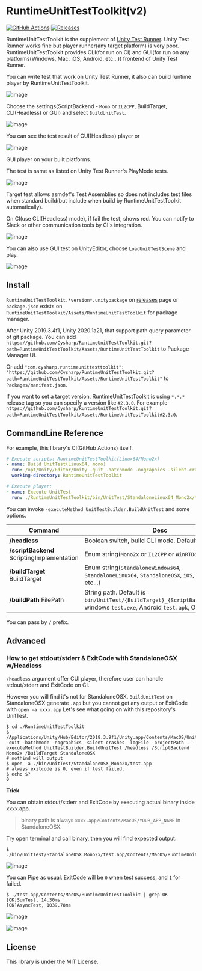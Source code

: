 RuntimeUnitTestToolkit(v2)
===
[![GitHub Actions](https://github.com/Cysharp/RuntimeUnitTestToolkit/workflows/Unity-Build/badge.svg)](https://github.com/Cysharp/RuntimeUnitTestToolkit/actions) [![Releases](https://img.shields.io/github/release/Cysharp/RuntimeUnitTestToolkit.svg)](https://github.com/Cysharp/RuntimeUnitTestToolkit/releases)

RuntimeUnitTestToolkit is the supplement of [Unity Test Runner](https://docs.unity3d.com/Manual/testing-editortestsrunner.html). Unity Test Runner works fine but player runner(any target platform) is very poor. RuntimeUnitTestToolkit provides CLI(for run on CI) and GUI(for run on any platforms(Windows, Mac, iOS, Android, etc...)) frontend of Unity Test Runner.

You can write test that work on Unity Test Runner, it also can build runtime player by RuntimeUnitTestToolkit.

![image](https://user-images.githubusercontent.com/46207/57200330-a04aae00-6fc5-11e9-82fa-39006fef583e.png)

Choose the settings(ScriptBackend - `Mono` or `IL2CPP`, BuildTarget, CLI(Headless) or GUI) and select `BuildUnitTest`.

![image](https://user-images.githubusercontent.com/46207/57200618-29afaf80-6fc9-11e9-8515-167076b2f4d8.png)

You can see the test result of CUI(Headless) player or

![image](https://user-images.githubusercontent.com/46207/57200784-d2aada00-6fca-11e9-8182-944abb963316.png)

GUI player on your built platforms.

The test is same as listed on Unity Test Runner's PlayMode tests.

![image](https://user-images.githubusercontent.com/46207/57200806-27e6eb80-6fcb-11e9-9d86-dfe6c7a854c6.png)

Target test allows asmdef's Test Assemblies so does not includes test files when standard build(but include when build by RuntimeUnitTestToolkit automatically).

On CI(use CLI(Headless) mode), if fail the test, shows red. You can notify to Slack or other communication tools by CI's integration.

![image](https://user-images.githubusercontent.com/46207/57200862-d12de180-6fcb-11e9-8353-5a897dd2c952.png)

You can also use GUI test on UnityEditor, choose `LoadUnitTestScene` and play.

![image](https://user-images.githubusercontent.com/46207/80211233-4af12c00-8670-11ea-9c7c-29fb43d3031c.png)

Install
---
`RuntimeUnitTestToolkit.*version*.unitypackage` on [releases](https://github.com/Cysharp/RuntimeUnitTestToolkit/releases) page or `package.json` exists on `RuntimeUnitTestToolkit/Assets/RuntimeUnitTestToolkit` for package manager.

After Unity 2019.3.4f1, Unity 2020.1a21, that support path query parameter of git package. You can add `https://github.com/Cysharp/RuntimeUnitTestToolkit.git?path=RuntimeUnitTestToolkit/Assets/RuntimeUnitTestToolkit` to Package Manager UI.

Or add `"com.cysharp.runtimeunittesttoolkit": "https://github.com/Cysharp/RuntimeUnitTestToolkit.git?path=RuntimeUnitTestToolkit/Assets/RuntimeUnitTestToolkit"` to `Packages/manifest.json`.

If you want to set a target version, RuntimeUnitTestToolkit is using `*.*.*` release tag so you can specify a version like `#2.3.0`. For example `https://github.com/Cysharp/RuntimeUnitTestToolkit.git?path=RuntimeUnitTestToolkit/Assets/RuntimeUnitTestToolkit#2.3.0`.

CommandLine Reference
---
For example, this library's CI(GitHub Actions) itself.

```yml
# Execute scripts: RuntimeUnitTestToolkit(Linux64/Mono2x)
- name: Build UnitTest(Linux64, mono)
  run: /opt/Unity/Editor/Unity -quit -batchmode -nographics -silent-crashes -logFile -projectPath . -executeMethod UnitTestBuilder.BuildUnitTest /headless /ScriptBackend Mono2x /BuildTarget StandaloneLinux64
  working-directory: RuntimeUnitTestToolkit

# Execute player:
- name: Execute UnitTest
  run: ./RuntimeUnitTestToolkit/bin/UnitTest/StandaloneLinux64_Mono2x/test
```

You can invoke `-executeMethod UnitTestBuilder.BuildUnitTest` and some options.

| Command        | Desc |
| ---            | ---  |
| **/headless**      | Boolean switch, build CLI mode. Default is false. |
| **/scriptBackend** ScriptingImplementation | Enum string(`Mono2x` or `IL2CPP` or `WinRTDotNET` )|
| **/buildTarget** BuildTarget   |Enum string(`StandaloneWindows64`, `StandaloneLinux64`, `StandaloneOSX`, `iOS`, `Android`, etc...) | 
| **/buildPath** FilePath    | String path. Default is `bin/UnitTest/{BuildTarget}_{ScriptBackend}/test`(If windows `test.exe`, Android `test.apk`, OSX `test.app`) |

You can pass by `/` prefix.

Advanced
---

### How to get stdout/stderr & ExitCode with StandaloneOSX w/Headless

`/headless` argument offer CUI player, therefore user can handle stdout/stderr and ExitCode on CI.

However you will find it's not for StandaloneOSX. `BuildUnitTest` on StandaloneOSX generate `.app` but you cannot get any output or ExitCode with `open -a xxxx.app` 
Let's see what going on with this repository's UnitTest.

```shell
$ cd ./RuntimeUnitTestToolkit
$ /Applications/Unity/Hub/Editor/2018.3.9f1/Unity.app/Contents/MacOS/Unity -quit -batchmode -nographics -silent-crashes -logFile -projectPath . -executeMethod UnitTestBuilder.BuildUnitTest /headless /ScriptBackend Mono2x /BuildTarget StandaloneOSX
# nothind will output
$ open -a ./bin/UnitTest/StandaloneOSX_Mono2x/test.app
# always exitcode is 0, even if test failed.
$ echo $?
0
```

**Trick**

You can obtain stdout/stderr and ExitCode by executing actual binary inside xxxx.app.

> binary path is always `xxxx.app/Contents/MacOS/YOUR_APP_NAME` in StandaloneOSX.

Try open terminal and call binary, then you will find expected output.

```shell
$ ./bin/UnitTest/StandaloneOSX_Mono2x/test.app/Contents/MacOS/RuntimeUnitTestToolkit
```

![image](https://user-images.githubusercontent.com/3856350/80474748-cf022700-8982-11ea-8c56-45e9cd0e1bb5.png)

You can Pipe as usual. ExitCode will be `0` when test success, and `1` for failed.

```shell
$ ./test.app/Contents/MacOS/RuntimeUnitTestToolkit | grep OK
[OK]SumTest, 14.30ms
[OK]AsyncTest, 1039.78ms
```

![image](https://user-images.githubusercontent.com/3856350/80474656-ad08a480-8982-11ea-9e6b-38f9e5539d26.png)

![image](https://user-images.githubusercontent.com/3856350/80474554-8d717c00-8982-11ea-9d7e-aafdf19b0717.png)


License
---
This library is under the MIT License.
